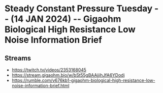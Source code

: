 # Steady Constant Pressure Tuesday -- (14 JAN 2024) -- Gigaohm Biological High Resistance Low Noise Information Brief

## Streams
- https://twitch.tv/videos/2353168045
- https://stream.gigaohm.bio/w/bSt55gBAAjjihJfA6YDodj
- https://rumble.com/v676kb1-gigaohm-biological-high-resistance-low-noise-information-brief.html

